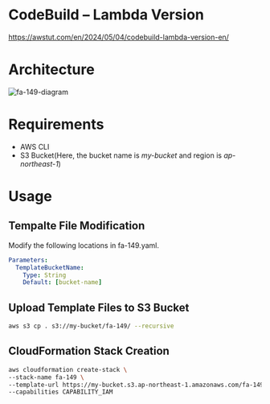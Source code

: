 # CodeBuild – Lambda Version

https://awstut.com/en/2024/05/04/codebuild-lambda-version-en/

# Architecture

![fa-149-diagram](https://github.com/awstut-an-r/awstut-fa/assets/84276199/64f9e26a-6392-4f22-918a-5111a6c16d8b)

# Requirements

* AWS CLI
* S3 Bucket(Here, the bucket name is *my-bucket* and region is *ap-northeast-1*)

# Usage

## Tempalte File Modification

Modify the following locations in fa-149.yaml.

```yaml
Parameters:
  TemplateBucketName:
    Type: String
    Default: [bucket-name]
```

## Upload  Template Files to S3 Bucket

```bash
aws s3 cp . s3://my-bucket/fa-149/ --recursive
```

## CloudFormation Stack Creation

```bash
aws cloudformation create-stack \
--stack-name fa-149 \
--template-url https://my-bucket.s3.ap-northeast-1.amazonaws.com/fa-149/fa-149.yaml \
--capabilities CAPABILITY_IAM
```
